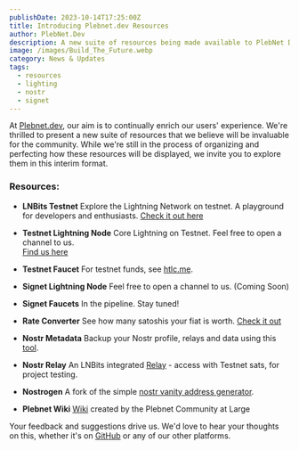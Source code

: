 ```yaml
---
publishDate: 2023-10-14T17:25:00Z
title: Introducing Plebnet.dev Resources
author: PlebNet.Dev
description: A new suite of resources being made available to PlebNet Devs.
image: /images/Build_The_Future.webp
category: News & Updates
tags:
  - resources
  - lighting
  - nostr
  - signet
---
```


At [Plebnet.dev](https://plebnet.dev), our aim is to continually enrich our users' experience. We're thrilled to present a new suite of resources that we believe will be invaluable for the community. While we're still in the process of organizing and perfecting how these resources will be displayed, we invite you to explore them in this interim format.

### **Resources:**

- **LNBits Testnet**
  Explore the Lightning Network on testnet. A playground for developers and enthusiasts.
  [Check it out here](https://testnet.plebnet.dev)

- **Testnet Lightning Node**
  Core Lightning on Testnet. Feel free to open a channel to us.  
  [Find us here](https://mempool.space/testnet/lightning/node/03ba00a57cec1cef4873065ad54d0912696274cc53155b29a3b1256720e33a0943)

- **Testnet Faucet**
  For testnet funds, see [htlc.me](http://htlc.me/).

- **Signet Lightning Node**
  Feel free to open a channel to us. (Coming Soon)

- **Signet Faucets**
  In the pipeline. Stay tuned!

- **Rate Converter**
  See how many satoshis your fiat is worth. [Check it out](https://rates.plebnet.dev/)

- **Nostr Metadata**
  Backup your Nostr profile, relays and data using this [tool](https://metadata.plebnet.dev/).

- **Nostr Relay**
  An LNBits integrated [Relay](https://testnet.plebnet.dev/nostrrelay/1) - access with Testnet sats, for project testing.

- **Nostrogen**
  A fork of the simple [nostr vanity address generator](https://nostrogen.plebnet.dev/).

- **Plebnet Wiki**
  [Wiki](https://plebnet.wiki) created by the Plebnet Community at Large

Your feedback and suggestions drive us. We'd love to hear your thoughts on this, whether it's on [GitHub](https://github.com/plebnet-dev) or any of our other platforms.
